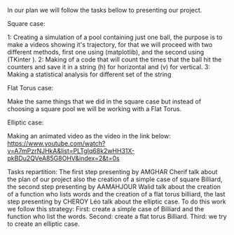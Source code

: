 In our plan we will follow the tasks  bellow to presenting our project.  

Square case:

1: Creating a simulation of a pool containing just one ball, the purpose is to make a videos showing  it's trajectory, for that we will proceed with two different methods, first one using (matplotlib), and the second using (TKinter ).
 2: Making of a code that will count the times that the ball hit the counters and save it in a string (h) for horizontal and (v) for vertical.
 3: Making a statistical analysis for different set of the string

Flat Torus case:

Make the same things that we did in the square case but instead of choosing a square pool we will be working with a Flat Torus.

Elliptic case:

Making an animated video as the video in the link below:
https://www.youtube.com/watch?v=A7mPzrNJHkA&list=PLTgIq68k2wHH31X-pkBDu2QVeA85G8OHV&index=2&t=0s

Tasks repartition:
The first step presenting by AMGHAR Cherif talk about the plan of our project also the creation of a simple case of square Billiard, the second step presenting by AAMAHJOUR Walid talk about the creation of a function who lists words and the creation of a flat torus billiard, the last step presenting by CHEROY Léo talk about the elliptic case. 
To do this work we follow this strategy:
First: create a simple case of Billiard and the function who list the words.
Second: create a flat torus Billiard.
Third: we try to create an elliptic case.

